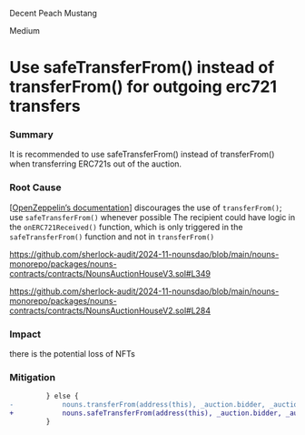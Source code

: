 Decent Peach Mustang

Medium

# Use safeTransferFrom() instead of transferFrom() for outgoing erc721 transfers

### Summary

It is recommended to use safeTransferFrom() instead of transferFrom() when transferring ERC721s out of the auction.

### Root Cause

[[OpenZeppelin’s documentation](https://docs.openzeppelin.com/contracts/4.x/api/token/erc721#IERC721-transferFrom-address-address-uint256-)] discourages the use of `transferFrom()`; use `safeTransferFrom()` whenever possible
The recipient could have logic in the `onERC721Received()` function, which is only triggered in the `safeTransferFrom()` function and not in `transferFrom()`

https://github.com/sherlock-audit/2024-11-nounsdao/blob/main/nouns-monorepo/packages/nouns-contracts/contracts/NounsAuctionHouseV3.sol#L349

https://github.com/sherlock-audit/2024-11-nounsdao/blob/main/nouns-monorepo/packages/nouns-contracts/contracts/NounsAuctionHouseV2.sol#L284

### Impact
 there is the potential loss of NFTs
### Mitigation

```diff
         } else {
-            nouns.transferFrom(address(this), _auction.bidder, _auction.nounId);
+            nouns.safeTransferFrom(address(this), _auction.bidder, _auction.nounId);
         }
```         